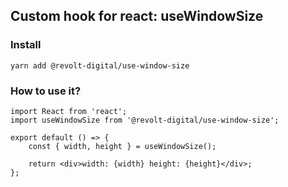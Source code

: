 ## Custom hook for react: useWindowSize

### Install

```yarn add @revolt-digital/use-window-size```

### How to use it?

```
import React from 'react';
import useWindowSize from '@revolt-digital/use-window-size';

export default () => {
    const { width, height } = useWindowSize(); 

    return <div>width: {width} height: {height}</div>;
};
```
